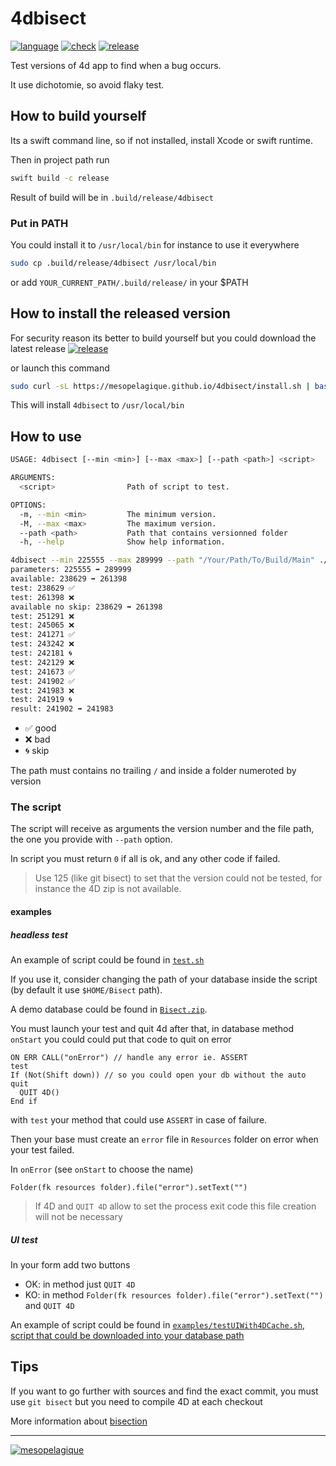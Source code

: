 # 4dbisect

[![language][code-shield]][code-url]
[![check][check-shield]][check-url]
[![release][release-shield]][release-url]

Test versions of 4d app to find when a bug occurs.

It use dichotomie, so avoid flaky test.

## How to build yourself

Its a swift command line, so if not installed, install Xcode or swift runtime.

Then in project path run

```bash
swift build -c release
```

Result of build will be in `.build/release/4dbisect`

### Put in PATH

You could install it to `/usr/local/bin` for instance to use it everywhere

```bash
sudo cp .build/release/4dbisect /usr/local/bin
````

or add `YOUR_CURRENT_PATH/.build/release/` in your $PATH

## How to install the released version

For security reason its better to build yourself but you could download the latest release [![release][release-shield]][release-url]

or launch this command

```bash
sudo curl -sL https://mesopelagique.github.io/4dbisect/install.sh | bash
```

This will install `4dbisect` to `/usr/local/bin`

## How to use

```bash
USAGE: 4dbisect [--min <min>] [--max <max>] [--path <path>] <script>

ARGUMENTS:
  <script>                Path of script to test. 

OPTIONS:
  -m, --min <min>         The minimum version. 
  -M, --max <max>         The maximum version. 
  --path <path>           Path that contains versionned folder 
  -h, --help              Show help information.
```

```bash
4dbisect --min 225555 --max 289999 --path "/Your/Path/To/Build/Main" ./test.sh
parameters: 225555 ➡ 289999
available: 238629 ➡ 261398
test: 238629 ✅
test: 261398 ❌
available no skip: 238629 ➡ 261398
test: 251291 ❌
test: 245065 ❌
test: 241271 ✅
test: 243242 ❌
test: 242181 🌀
test: 242129 ❌
test: 241673 ✅
test: 241902 ✅
test: 241983 ❌
test: 241919 🌀
result: 241902 ➡ 241983
```

- ✅ good  
- ❌ bad 
- 🌀 skip

The path must contains no trailing `/` and inside a folder numeroted by version

### The script

The script will receive as arguments the version number and the file path, the one you provide with `--path` option.

In script you must return `0` if all is ok, and any other code if failed.

> Use 125 (like git bisect) to set that the version could not be tested, for instance the 4D zip is not available.

#### examples

##### headless test

An example of script could be found in [`test.sh`](test.sh)

If you use it, consider changing the path of your database inside the script (by default it use `$HOME/Bisect` path).

A demo database could be found in [`Bisect.zip`](Bisect.zip).

You must launch your test and quit 4d after that, in database method `onStart` you could could put that code to quit on error

```4d
ON ERR CALL("onError") // handle any error ie. ASSERT
test
If (Not(Shift down)) // so you could open your db without the auto quit
  QUIT 4D()
End if
```

with `test` your method that could use `ASSERT` in case of failure.

Then your base must create an `error` file in `Resources` folder on error when your test failed. 

In `onError` (see `onStart` to choose the name)

```4d
Folder(fk resources folder).file("error").setText("")
```

> If 4D and `QUIT 4D` allow to set the process exit code this file creation will not be necessary

##### UI test

In your form add two buttons

- OK: in method just `QUIT 4D`
- KO: in method `Folder(fk resources folder).file("error").setText("")` and `QUIT 4D`

An example of script could be found in [`examples/testUIWith4DCache.sh`](examples/testUIWith4DCache.sh), [script that could be downloaded into your database path](examples/README.md)

## Tips

If you want to go further with sources and find the exact commit, you must use `git bisect` but you need to compile 4D at each checkout

More information about [bisection](https://en.wikipedia.org/wiki/Bisection_(software_engineering))

---

[<img src="https://mesopelagique.github.io/quatred.png" alt="mesopelagique"/>](https://mesopelagique.github.io/)

[code-shield]: https://img.shields.io/static/v1?label=language&message=swift&color=orange
[code-url]: http://swift.org/
[release-shield]: https://img.shields.io/github/v/release/mesopelagique/4dbisect
[release-url]: https://github.com/mesopelagique/4dbisect/releases/latest/download/4dbisect.zip
[check-shield]: https://github.com/mesopelagique/4dbisect/workflows/Swift/badge.svg
[check-url]: https://github.com/mesopelagique/4dbisect/actions?query=workflow%3ASwift
